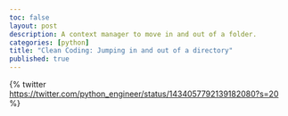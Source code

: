 ```yaml
---
toc: false
layout: post
description: A context manager to move in and out of a folder.
categories: [python]
title: "Clean Coding: Jumping in and out of a directory"
published: true
---
```

{% twitter https://twitter.com/python_engineer/status/1434057792139182080?s=20 %}


